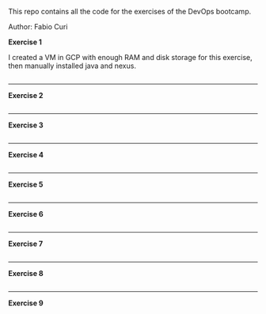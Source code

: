 This repo contains all the code for the exercises of the DevOps bootcamp.

Author: Fabio Curi

**Exercise 1**

I created a VM in GCP with enough RAM and disk storage for this exercise, then manually installed java and nexus.

```
```

------------
**Exercise 2**

```
```

------------
**Exercise 3**

```
```

------------
**Exercise 4**

```
```

------------
**Exercise 5**

```
```

------------
**Exercise 6**

```
```

------------
**Exercise 7**

```
```

------------
**Exercise 8**

```
```

------------
**Exercise 9**

```
```

